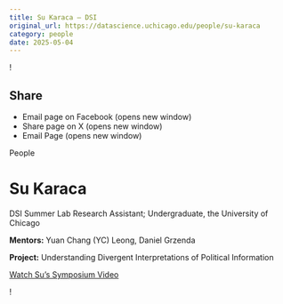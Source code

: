 ```yaml
---
title: Su Karaca – DSI
original_url: https://datascience.uchicago.edu/people/su-karaca
category: people
date: 2025-05-04
---
```


<!-- Table-like structure detected -->

!

## Share

* Email page on Facebook (opens new window)
* Share page on X (opens new window)
* Email Page (opens new window)

<!-- Table-like structure detected -->

People

# Su Karaca

DSI Summer Lab Research Assistant; Undergraduate, the University of Chicago

**Mentors:** Yuan Chang (YC) Leong, Daniel Grzenda

**Project:** Understanding Divergent Interpretations of Political Information

[Watch Su’s Symposium Video](https://youtu.be/gAXzJX1DnJ0)

!